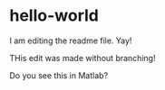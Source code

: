# hello-world

I am editing the readme file. Yay!

THis edit was made without branching!

Do you see this in Matlab?
